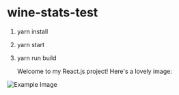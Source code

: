 # wine-stats-test

1. yarn install
2. yarn start
3. yarn run build

   Welcome to my React.js project! Here's a lovely image:

![Example Image](\images\wine_stats.png)
